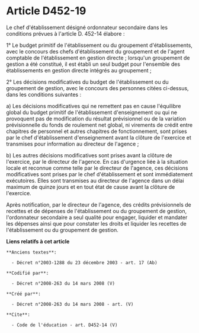 # Article D452-19

Le chef d'établissement désigné ordonnateur secondaire dans les conditions prévues à l'article D. 452-14 élabore : 

1° Le budget primitif de l'établissement ou du groupement d'établissements, avec le concours des chefs d'établissement du
groupement et de l'agent comptable de l'établissement en gestion directe ; lorsqu'un groupement de gestion a été constitué,
il est établi un seul budget pour l'ensemble des établissements en gestion directe intégrés au groupement ; 

2° Les décisions modificatives du budget de l'établissement ou du groupement de gestion, avec le concours des personnes
citées ci-dessus, dans les conditions suivantes : 

a) Les décisions modificatives qui ne remettent pas en cause l'équilibre global du budget primitif de l'établissement
d'enseignement ou qui ne provoquent pas de modification du résultat prévisionnel ou de la variation prévisionnelle du fonds
de roulement net global, ni virements de crédit entre chapitres de personnel et autres chapitres de fonctionnement, sont
prises par le chef d'établissement d'enseignement avant la clôture de l'exercice et transmises pour information au directeur
de l'agence ; 

b) Les autres décisions modificatives sont prises avant la clôture de l'exercice, par le directeur de l'agence. En cas
d'urgence liée à la situation locale et reconnue comme telle par le directeur de l'agence, ces décisions modificatives sont
prises par le chef d'établissement et sont immédiatement exécutoires. Elles sont transmises au directeur de l'agence dans un
délai maximum de quinze jours et en tout état de cause avant la clôture de l'exercice. 

Après notification, par le directeur de l'agence, des crédits prévisionnels de recettes et de dépenses de l'établissement ou
du groupement de gestion, l'ordonnateur secondaire a seul qualité pour engager, liquider et mandater les dépenses ainsi que
pour constater les droits et liquider les recettes de l'établissement ou du groupement de gestion.

**Liens relatifs à cet article**

	**Anciens textes**:

	  - Décret n°2003-1288 du 23 décembre 2003 - art. 17 (Ab)

	**Codifié par**:

	  - Décret n°2008-263 du 14 mars 2008 (V)

	**Créé par**:

	  - Décret n°2008-263 du 14 mars 2008 - art. (V)

	**Cite**:

	  - Code de l'éducation - art. D452-14 (V)

